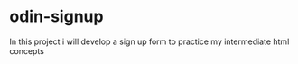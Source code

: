 # odin-signup
In this project i will develop a sign up form to practice my intermediate html concepts
